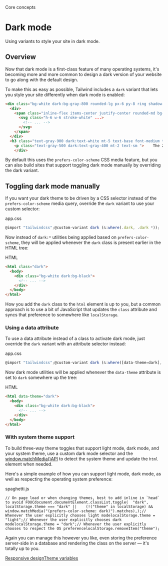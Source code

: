 Core concepts


# Dark mode


Using variants to style your site in dark mode.


## Overview


Now that dark mode is a first-class feature of many operating systems, it's becoming more and more common to design a dark version of your website to go along with the default design.


To make this as easy as possible, Tailwind includes a `dark` variant that lets you style your site differently when dark mode is enabled:


```html
<div class="bg-white dark:bg-gray-800 rounded-lg px-6 py-8 ring shadow-xl ring-gray-900/5">
  <div>
    <span class="inline-flex items-center justify-center rounded-md bg-indigo-500 p-2 shadow-lg">
      <svg class="h-6 w-6 stroke-white" ...>
        <!-- ... -->
      </svg>
    </span>
  </div>
  <h3 class="text-gray-900 dark:text-white mt-5 text-base font-medium tracking-tight ">Writes upside-down</h3>
    <p class="text-gray-500 dark:text-gray-400 mt-2 text-sm ">    The Zero Gravity Pen can be used to write in any orientation, including upside-down. It even works in outer space.  </p>
    </div>
```


By default this uses the `prefers-color-scheme` CSS media feature, but you can also build sites that support toggling dark mode manually by overriding the dark variant.


## Toggling dark mode manually


If you want your dark theme to be driven by a CSS selector instead of the `prefers-color-scheme` media query, override the `dark` variant to use your custom selector:

app.css

```javascript
@import "tailwindcss";@custom-variant dark (&:where(.dark, .dark *));
```


Now instead of `dark:*` utilities being applied based on `prefers-color-scheme`, they will be applied whenever the `dark` class is present earlier in the HTML tree:

HTML

```html
<html class="dark">
  <body>
    <div class="bg-white dark:bg-black">
      <!-- ... -->
    </div>
  </body>
</html>
```


How you add the `dark` class to the `html` element is up to you, but a common approach is to use a bit of JavaScript that updates the `class` attribute and syncs that preference to somewhere like `localStorage`.


### Using a data attribute


To use a data attribute instead of a class to activate dark mode, just override the `dark` variant with an attribute selector instead:

app.css

```javascript
@import "tailwindcss";@custom-variant dark (&:where([data-theme=dark], [data-theme=dark] *));
```


Now dark mode utilities will be applied whenever the `data-theme` attribute is set to `dark` somewhere up the tree:

HTML

```html
<html data-theme="dark">
  <body>
    <div class="bg-white dark:bg-black">
      <!-- ... -->
    </div>
  </body>
</html>
```


### With system theme support


To build three-way theme toggles that support light mode, dark mode, and your system theme, use a custom dark mode selector and the [window.matchMedia()API](https://developer.mozilla.org/en-US/docs/Web/API/Window/matchMedia) to detect the system theme and update the `html` element when needed.


Here's a simple example of how you can support light mode, dark mode, as well as respecting the operating system preference:

spaghetti.js

```
// On page load or when changing themes, best to add inline in `head` to avoid FOUCdocument.documentElement.classList.toggle(  "dark",  localStorage.theme === "dark" ||    (!("theme" in localStorage) && window.matchMedia("(prefers-color-scheme: dark)").matches),);// Whenever the user explicitly chooses light modelocalStorage.theme = "light";// Whenever the user explicitly chooses dark modelocalStorage.theme = "dark";// Whenever the user explicitly chooses to respect the OS preferencelocalStorage.removeItem("theme");
```


Again you can manage this however you like, even storing the preference server-side in a database and rendering the class on the server — it's totally up to you.

[Responsive design](https://tailwindcss.com/docs/responsive-design)[Theme variables](https://tailwindcss.com/docs/theme)